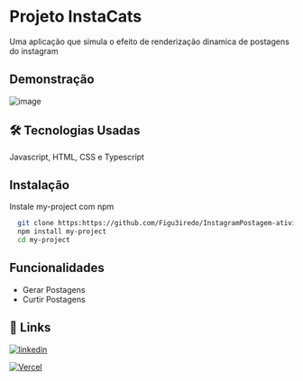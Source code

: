 
# Projeto InstaCats

Uma aplicação que simula o efeito de  renderização dinamica de postagens do instagram


## Demonstração

![image](https://github.com/user-attachments/assets/cfc26ac9-2e92-40d7-9ae5-d0307989af08)



## 🛠 Tecnologias Usadas
Javascript, HTML, CSS e Typescript


## Instalação

Instale my-project com npm

```bash
  git clone https:https://github.com/Figu3iredo/InstagramPostagem-atividade.git
  npm install my-project
  cd my-project
```
    
## Funcionalidades

- Gerar Postagens
- Curtir Postagens


## 🔗 Links

[![linkedin](https://upload.wikimedia.org/wikipedia/commons/thumb/0/01/LinkedIn_Logo.svg/320px-LinkedIn_Logo.svg.png)](https://www.linkedin.com/in/lauro-viana-602031303/)

[![Vercel](https://upload.wikimedia.org/wikipedia/commons/thumb/5/5e/Vercel_logo_black.svg/320px-Vercel_logo_black.svg.png)](https://instagram-postagem-atividade.vercel.app)



